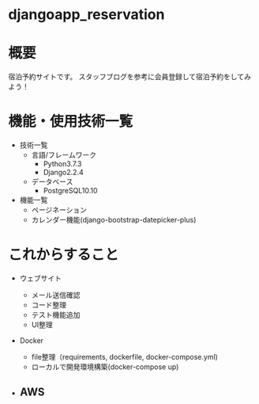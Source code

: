 # djangoapp_reservation

# 概要
宿泊予約サイトです。
スタッフブログを参考に会員登録して宿泊予約をしてみよう！

# 機能・使用技術一覧
- 技術一覧
  - 言語/フレームワーク
    - Python3.7.3
    - Django2.2.4 
  - データベース
    - PostgreSQL10.10
- 機能一覧
  - ページネーション
  - カレンダー機能(django-bootstrap-datepicker-plus)

# これからすること
- ウェブサイト
  - メール送信確認
  - コード整理
  - テスト機能追加
  - UI整理

- Docker
  - file整理（requirements, dockerfile, docker-compose.yml)
  - ローカルで開発環境構築(docker-compose up)

- AWS
  - 
